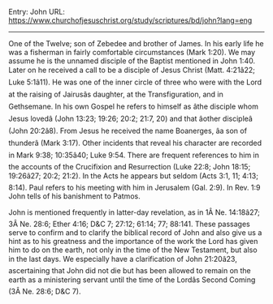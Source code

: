 Entry: John
URL: https://www.churchofjesuschrist.org/study/scriptures/bd/john?lang=eng

---

One of the Twelve; son of Zebedee and brother of James. In his early life he was a fisherman in fairly comfortable circumstances (Mark 1:20). We may assume he is the unnamed disciple of the Baptist mentioned in John 1:40. Later on he received a call to be a disciple of Jesus Christ (Matt. 4:21â22; Luke 5:1â11). He was one of the inner circle of three who were with the Lord at the raising of Jairusâs daughter, at the Transfiguration, and in Gethsemane. In his own Gospel he refers to himself as âthe disciple whom Jesus lovedâ (John 13:23; 19:26; 20:2; 21:7, 20) and that âother discipleâ (John 20:2â8). From Jesus he received the name Boanerges, âa son of thunderâ (Mark 3:17). Other incidents that reveal his character are recorded in Mark 9:38; 10:35â40; Luke 9:54. There are frequent references to him in the accounts of the Crucifixion and Resurrection (Luke 22:8; John 18:15; 19:26â27; 20:2; 21:2). In the Acts he appears but seldom (Acts 3:1, 11; 4:13; 8:14). Paul refers to his meeting with him in Jerusalem (Gal. 2:9). In Rev. 1:9 John tells of his banishment to Patmos.

John is mentioned frequently in latter-day revelation, as in 1Â Ne. 14:18â27; 3Â Ne. 28:6; Ether 4:16; D&C 7; 27:12; 61:14; 77; 88:141. These passages serve to confirm and to clarify the biblical record of John and also give us a hint as to his greatness and the importance of the work the Lord has given him to do on the earth, not only in the time of the New Testament, but also in the last days. We especially have a clarification of John 21:20â23, ascertaining that John did not die but has been allowed to remain on the earth as a ministering servant until the time of the Lordâs Second Coming (3Â Ne. 28:6; D&C 7).
